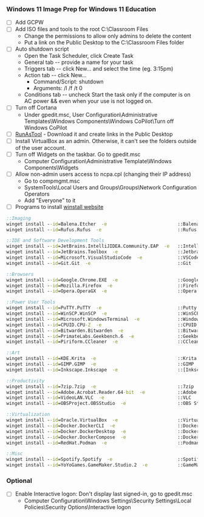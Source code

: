 ### Windows 11 Image Prep for Windows 11 Education

- [ ] Add GCPW
- [ ] Add ISO files and tools to the root C:\Classroom Files
    - Change the permissions to allow only admins to delete the content
    - Put a link on the Public Desktop to the C:\Classroom Files folder
- [ ] Auto shutdown script
    - Open the Task Scheduler, click Create Task
    - General tab -- provide a name for your task
    - Triggers tab -- click New... and select the time (eg. 3:15pm)
    - Action tab -- click New... 
        - Command/Script:     shutdown
        - Arguments:          /l /f /t 0
    - Conditions tab -- uncheck Start the task only if the computer is on AC power && even when your use is not logged on.
- [ ] Turn off Cortana
    - Under gpedit.msc, User Configuration\Administrative Templates\Windows Components\Windows CoPilot\Turn off Windows CoPilot
- [ ] [RunAsTool](https://www.sordum.org/8727/runastool-v1-5/) - Download it and create links in the Public Desktop
- [ ] Install VirtualBox as an admin. Otherwise, it can't see the folders outside of the user account.
- [ ] Turn off Widgets on the taskbar. Go to gpedit.msc
    - Computer Configuration\Administrative Template\Windows Components\Widgets
- [ ] Allow non-admin users access to ncpa.cpl (changing their IP address)
    - Go to compmgmt.msc
    - SystemTools\Local Users and Groups\Groups\Network Configuration Operators
    - Add "Everyone" to it
- [ ] Programs to install [winstall website](https://winstall.app/apps)
```cmd
::Imaging
winget install --id=Balena.Etcher  -e                          ::Balena Etcher
winget install --id=Rufus.Rufus  -e                            ::Rufus

::IDE and Software Development Tools
winget install --id=JetBrains.IntelliJIDEA.Community.EAP  -e   ::IntelliJ CE
winget install --id=JetBrains.Toolbox  -e                      ::Jetbrains Toolbox
winget install --id=Microsoft.VisualStudioCode  -e             ::VSCode
winget install --id=Git.Git  -e                                ::Git

::Browsers
winget install --id=Google.Chrome.EXE  -e                      ::Google Chrome
winget install --id=Mozilla.Firefox  -e                        ::Firefox
winget install --id=Opera.OperaGX  -e                          ::Opera GX

::Power User Tools
winget install --id=PuTTY.PuTTY  -e                            ::Putty
winget install --id=WinSCP.WinSCP  -e                          ::WinSCP
winget install --id=Microsoft.WindowsTerminal  -e              ::Windows Terminal
winget install --id=CPUID.CPU-Z  -e                            ::CPUID
winget install --id=Bitwarden.Bitwarden  -e                    ::Bitwarden
winget install --id=PrimateLabs.Geekbench.6  -e                ::Geekbench
winget install --id=Piriform.CCleaner  -e                      ::CCleaner

::Art
winget install --id=KDE.Krita  -e                              ::Krita
winget install --id=GIMP.GIMP  -e                              ::GIMP
winget install --id=Inkscape.Inkscape  -e                      ::[Inkscape]((https://inkscape.org/?ref=winstall))

::Productivity
winget install --id=7zip.7zip  -e                              ::7zip
winget install --id=Adobe.Acrobat.Reader.64-bit  -e            ::Adobe PDF Reader
winget install --id=VideoLAN.VLC  -e                           ::VLC
winget install --id=OBSProject.OBSStudio  -e                   ::OBS Studio

::Virtualization
winget install --id=Oracle.VirtualBox  -e                      ::VirtualBox
winget install --id=Docker.DockerCLI  -e                       ::DockerCLI
winget install --id=Docker.DockerDesktop  -e                   ::Docker Desktop
winget install --id=Docker.DockerCompose  -e                   ::Docker Compose
winget install --id=RedHat.Podman  -e                          ::Podman

::Misc
winget install --id=Spotify.Spotify  -e                        ::Spotify
winget install --id=YoYoGames.GameMaker.Studio.2  -e           ::GameMaker Studio 2
```

### Optional
- [ ] Enable Interactive logon: Don't display last signed-in, go to gpedit.msc
    - Computer Configuration\Windows Settings\Security Settings\Local Policies\Security Options\Interactive logon
